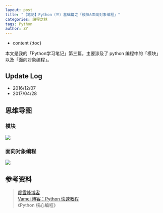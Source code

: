 ```yaml
---
layout: post
title: "【笔记】Python（三）基础篇之「模块&面向对象编程」"
categories: 编程之魅
tags: Python
author: ZY
---
```


* content
{:toc}

本文是我的「Python学习笔记」第三篇。主要涉及了 python 编程中的「模块」以及「面向对象编程」。




## Update Log
- 2016/12/07
- 2017/04/28

## 思维导图

### 模块
![](https://raw.githubusercontent.com/woaielf/woaielf.github.io/master/_posts/Pic/1612/161207-1.png)

### 面向对象编程
![](https://raw.githubusercontent.com/woaielf/woaielf.github.io/master/_posts/Pic/1612/161207-2.png)



## 参考资料
> [廖雪峰博客](http://www.liaoxuefeng.com/wiki/001374738125095c955c1e6d8bb493182103fac9270762a000) <br>
[Vamei 博客：Python 快速教程](http://www.cnblogs.com/vamei/archive/2012/09/13/2682778.html) <br>
《Python 核心编程》


